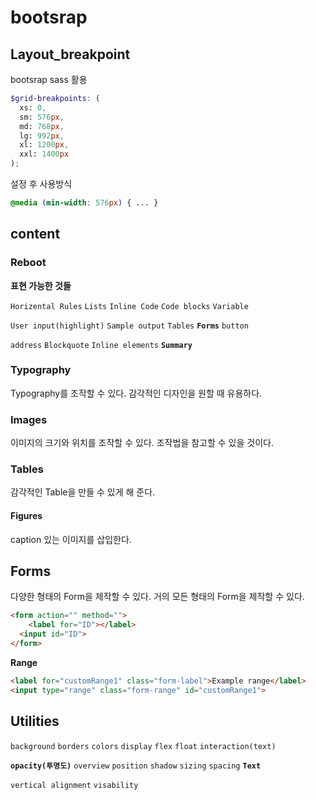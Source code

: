 # bootsrap

## Layout_breakpoint

bootsrap sass 활용

```scss
$grid-breakpoints: (
  xs: 0,
  sm: 576px,
  md: 768px,
  lg: 992px,
  xl: 1200px,
  xxl: 1400px
);
```

설정 후 사용방식

```scss
@media (min-width: 576px) { ... }
```

## content

### Reboot

**표현 가능한 것들**

`Horizental Rules` `Lists` `Inline Code` `Code blocks` `Variable`

`User input(highlight)` `Sample output` `Tables` **`Forms`** `button`

`address` `Blockquote` `Inline elements` **`Summary`**

### Typography

Typography를 조작할 수 있다. 감각적인 디자인을 원할 때 유용하다.

### Images

이미지의 크기와 위치를 조작할 수 있다. 조작법을 참고할 수 있을 것이다.

### Tables

감각적인 Table을 만들 수 있게 해 준다.

#### Figures

caption 있는 이미지를 삽입한다.

## Forms

다양한 형태의 Form을 제작할 수 있다. 거의 모든 형태의 Form을 제작할 수 있다.

```html
<form action="" method="">
	<label for="ID"></label>
  <input id="ID">
</form>
```

**Range**

```html
<label for="customRange1" class="form-label">Example range</label>
<input type="range" class="form-range" id="customRange1">
```

## Utilities

`background` `borders` `colors` `display` `flex` `float` `interaction(text)`

**`opacity(투명도)`** `overview` `position` `shadow` `sizing` `spacing` **`Text`**

`vertical alignment` `visability`
